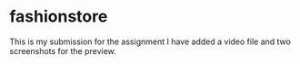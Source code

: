 # fashionstore
This is my submission for the assignment
I have added a video file and two screenshots for the preview.
